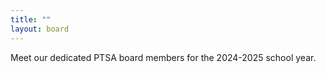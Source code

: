 ```yaml
---
title: ""
layout: board
---
```


Meet our dedicated PTSA board members for the 2024-2025 school year.
